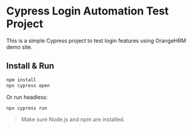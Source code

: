 # Cypress Login Automation Test Project

This is a simple Cypress project to test login features using OrangeHRM demo site.

## Install & Run

```bash
npm install
npx cypress open
```

Or run headless:

```bash
npx cypress run
```

> Make sure Node.js and npm are installed.
